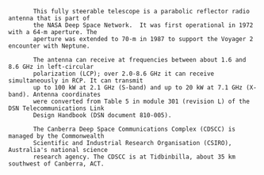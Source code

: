 
           This fully steerable telescope is a parabolic reflector radio antenna that is part of 
           the NASA Deep Space Network.  It was first operational in 1972 with a 64-m aperture. The
           aperture was extended to 70-m in 1987 to support the Voyager 2 encounter with Neptune.
           
           The antenna can receive at frequencies between about 1.6 and 8.6 GHz in left-circular
           polarization (LCP); over 2.0-8.6 GHz it can receive simultaneously in RCP. It can transmit
           up to 100 kW at 2.1 GHz (S-band) and up to 20 kW at 7.1 GHz (X-band). Antenna coordinates
           were converted from Table 5 in module 301 (revision L) of the DSN Telecommunications Link 
           Design Handbook (DSN document 810-005).
           
           The Canberra Deep Space Communications Complex (CDSCC) is managed by the Commonwealth 
           Scientific and Industrial Research Organisation (CSIRO), Australia's national science 
           research agency. The CDSCC is at Tidbinbilla, about 35 km southwest of Canberra, ACT.
        